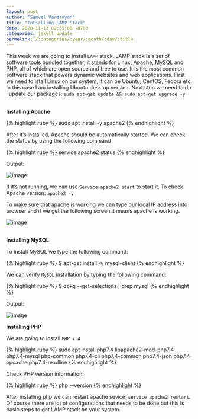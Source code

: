 ```yaml
---
layout: post
author: "Samvel Vardanyan"
title: "Intsalling LAMP Stack"
date: 2020-11-13 02:35:00 -0700
categories: jekyll update
permelink: /:categories/:year/:month/:day/:title
---
```


This week we are going to install `LAMP` stack. LAMP stack is a set of software tools bundled together, it stands for Linux, Apache, MySQL and PHP, all of which are open source and free to use. It is the most common software stack that powers dynamic websites and web applications. First we need to istall Linux on our system, it can be Ubuntu, CentOS, Fedora etc. In this case I am installing Ubuntu desktop version. Next step we need to do i update our packages:
`sudo apt-get update && sudo apt-get upgrade -y`

\
**Installing Apache**

{% highlight ruby %}
sudo apt install -y apache2
{% endhighlight %}

After it’s installed, Apache should be automatically started. We can check the status by using the following command

{% highlight ruby %}
service apache2 status
{% endhighlight %}

Output:

![image](/blog/assets/images/apache-service.png)

If it’s not running, we can use `Service apache2 start` to start it.
To check Apache version: `apache2 -v`

To make sure that apache is working we can type our local IP address into browser and if we get the following screen it means apache is working.

![image](/blog/assets/images/apache.png)

\
**Installing MySQL**

To install MySQL we type the following command:

{% highlight ruby %}
$ apt-get install -y mysql-client
{% endhighlight %}

We can verify `MySQL` installation by typing the following command:

{% highlight ruby %}
$ dpkg --get-selections | grep mysql
{% endhighlight %}

Output:

![image](/blog/assets/images/mysql.png)

**Installing PHP**

We are going to install `PHP 7.4`

{% highlight ruby %}
sudo apt install php7.4 libapache2-mod-php7.4 php7.4-mysql php-common php7.4-cli php7.4-common php7.4-json php7.4-opcache php7.4-readline
{% endhighlight %}

Check PHP version information:

{% highlight ruby %}
php --version
{% endhighlight %}

After installing php we can restart apache sevice: `service apache2 restart`.
Of course there are lot of configurations that needs to be done but this is basic steps to get LAMP stack on your system.
